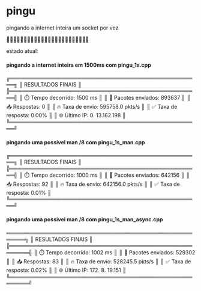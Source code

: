 # pingu


pingando a internet inteira um socket por vez

🐧🐧🐧🐧🐧🐧🐧🐧🐧🐧🐧🐧🐧🐧🐧🐧🐧🐧🐧🐧🐧🐧🐧🐧

estado atual:



#### pingando a internet inteira em 1500ms com pingu_1s.cpp
╔═══════════════════════════════════════════════════╗
║                RESULTADOS FINAIS                  ║
╠═══════════════════════════════════════════════════╣
║ ⏱️  Tempo decorrido:    1500 ms                      ║
║ 🚀 Pacotes enviados:      893637                     ║
║ 📥 Respostas:                  0                     ║
║ 🔥 Taxa de envio:       595758.0 pkts/s              ║
║ ✅ Taxa de resposta:        0.00%                     ║
║ 🌐 Último IP:           0. 13.162.198               ║
╚═══════════════════════════════════════════════════╝


#### pingando uma possivel man /8 com pingu_1s_man.cpp 

╔═══════════════════════════════════════════════════╗
║                RESULTADOS FINAIS                  ║
╠═══════════════════════════════════════════════════╣
║ ⏱️  Tempo decorrido:    1000 ms                      ║
║ 🚀 Pacotes enviados:      642156                     ║
║ 📥 Respostas:                 92                     ║
║ 🔥 Taxa de envio:       642156.0 pkts/s              ║
║ ✅ Taxa de resposta:        0.01%                     ║
╚═══════════════════════════════════════════════════╝


#### pingando uma possivel man /8 com pingu_1s_man_async.cpp
═══════════════════════════════════════════════════════╗
║                RESULTADOS FINAIS                       ║
╠═══════════════════════════════════════════════════════╣
║ ⏱️  Tempo decorrido:      1002 ms                         ║
║ 🚀 Pacotes enviados:      529302                         ║
║ 📥 Respostas:                 83                         ║
║ 🔥 Taxa de envio:       528245.5 pkts/s                  ║
║ ✅ Taxa de resposta:        0.02%                          ║
║ 🌐 Último IP: 172.  8. 19.151                            ║
╚═══════════════════════════════════════════════════════╝